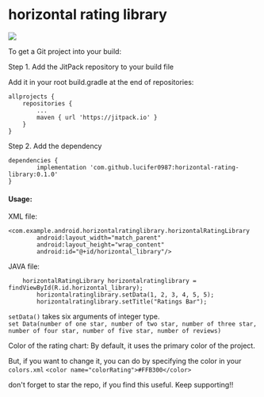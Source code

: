 # horizontal rating library

[![](https://jitpack.io/v/lucifer0987/horizontal-rating-library.svg)](https://jitpack.io/#lucifer0987/horizontal-rating-library)

To get a Git project into your build:

Step 1. Add the JitPack repository to your build file

Add it in your root build.gradle at the end of repositories:

	allprojects {
		repositories {
			...
			maven { url 'https://jitpack.io' }
		}
	}
	
Step 2. Add the dependency

	dependencies {
	        implementation 'com.github.lucifer0987:horizontal-rating-library:0.1.0'
	}
 

#### Usage:
XML file:
```
<com.example.android.horizontalratinglibrary.horizontalRatingLibrary
        android:layout_width="match_parent"
        android:layout_height="wrap_content"
        android:id="@+id/horizontal_library"/>
```

JAVA file:
```
	horizontalRatingLibrary horizontalratinglibrary = findViewById(R.id.horizontal_library);
        horizontalratinglibrary.setData(1, 2, 3, 4, 5, 5);
        horizontalratinglibrary.setTitle("Ratings Bar");
```

```setData()``` takes six arguments of integer type.  
```set Data(number of one star, number of two star, number of three star, number of four star, number of five star, number of reviews)```

Color of the rating chart:
By default, it uses the primary color of the project.

But, if you want to change it, you can do by specifying the color in your ```colors.xml```
```<color name="colorRating">#FFB300</color>```

don't forget to star the repo, if you find this useful.
Keep supporting!!
